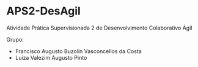 # APS2-DesAgil
Atividade Prática Supervisionada 2 de Desenvolvimento Colaborativo Ágil

Grupo:
 - Francisco Augusto Buzolin Vasconcellos da Costa
 - Luiza Valezim Augusto Pinto
